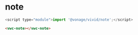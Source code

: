 # note

```js
<script type="module">import '@vonage/vivid/note';</script>
```

```html preview
<vwc-note></vwc-note>
```
